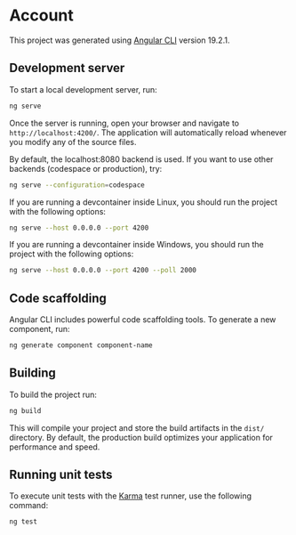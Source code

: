 # Account

This project was generated using [Angular CLI](https://github.com/angular/angular-cli) version 19.2.1.

## Development server

To start a local development server, run:

```bash
ng serve
```

Once the server is running, open your browser and navigate to `http://localhost:4200/`. The application will automatically reload whenever you modify any of the source files.

By default, the localhost:8080 backend is used. If you want to use other backends (codespace or production), try:

```bash
ng serve --configuration=codespace
```

If you are running a devcontainer inside Linux, you should run the project with the following options:

```bash
ng serve --host 0.0.0.0 --port 4200
```

If you are running a devcontainer inside Windows, you should run the project with the following options:

```bash
ng serve --host 0.0.0.0 --port 4200 --poll 2000
```


## Code scaffolding

Angular CLI includes powerful code scaffolding tools. To generate a new component, run:

```bash
ng generate component component-name
```

## Building

To build the project run:

```bash
ng build
```

This will compile your project and store the build artifacts in the `dist/` directory. By default, the production build optimizes your application for performance and speed.

## Running unit tests

To execute unit tests with the [Karma](https://karma-runner.github.io) test runner, use the following command:

```bash
ng test
```
